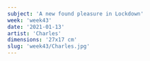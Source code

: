 ```yaml
---
subject: 'A new found pleasure in Lockdown'
week: 'week43'
date: '2021-01-13'
artist: 'Charles'
dimensions: '27x17 cm'
slug: 'week43/Charles.jpg'
---
```

